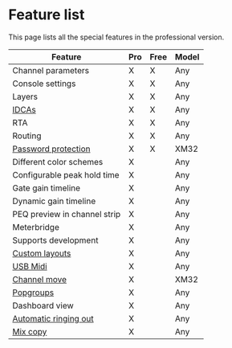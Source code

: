 # Feature list
This page lists all the special features in the professional version.

| Feature | Pro | Free | Model |
| ------ |  ------ | ------ | --- |
| Channel parameters | X | X | Any |
| Console settings | X | X | Any |
| Layers | X | X | Any |
| [IDCAs](layer-idcas.md) | X | X | Any |
| RTA | X | X | Any |
| Routing | X| X | Any |
| [Password protection](xm32/bus-password.md) | X | X | XM32 |
| Different color schemes | X | | Any |
| Configurable peak hold time | X | | Any |
| Gate gain timeline | X | | Any |
| Dynamic gain timeline | X | | Any |
| PEQ preview in channel strip | X | | Any |
| Meterbridge | X | | Any |
| Supports development | X | | Any |
| [Custom layouts](custom-layouts.md) | X | | Any |
| [USB Midi](usb-midi.md) | X | | Any |
| [Channel move](xm32/channel-move.md) | X | | XM32 |
| [Popgroups](app-settings.md) | X | | Any |
| Dashboard view | X | | Any |
| [Automatic ringing out](feedback-detection.md) | X | | Any |
| [Mix copy](mix-copy.md) | X | | Any |